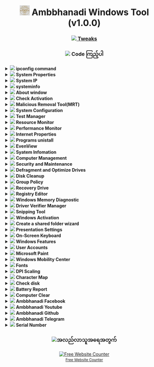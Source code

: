 <h1 align="center"><img width=32px src="https://github.com/ambanadi/Ambanadi_Windows_Tools/blob/main/photo.jpg"> Ambbhanadi Windows Tool (v1.0.0) </h1>
<h3 align="center"> <a href="https://github.com/awesome-windows11/windows11/blob/main/README.md"> <img width=25px src="https://siteicon.vercel.app/icon/terminal.png"> Tweaks</a></h3>

### <h3 align="center"> <img width=25px src="https://i.ibb.co/5KpSCNv/win11.png"> Code ကြည့်ပါ</h3>

<details><summary><b><img width=20px src="https://i.ibb.co/M6ZdQqL/terminal.png"> ipconfig command</b></summary>
  
  ```powershell
ipconfig
  ```
</details>

<details><summary><b><img width=20px src="https://i.ibb.co/M6ZdQqL/terminal.png"> System Properties</b></summary>
  
  ```powershell
sysdm.cpl
  ```
</details>

<details><summary><b><img width=20px src="https://i.ibb.co/M6ZdQqL/terminal.png"> System IP</b></summary>
  
  ```powershell
curl ifconfig.me
  ```
</details>

<details><summary><b><img width=20px src="https://i.ibb.co/M6ZdQqL/terminal.png"> systeminfo</b></summary>
  
  ```powershell
systeminfo
  ```
</details>

<details><summary><b><img width=20px src="https://i.ibb.co/M6ZdQqL/terminal.png"> About window</b></summary>
  
  ```powershell
winver.exe
  ```
</details>

<details><summary><b><img width=20px src="https://i.ibb.co/M6ZdQqL/terminal.png"> Check Activation</b></summary>
  
  ```powershell
slmgr /xpr
  ```
</details>

<details><summary><b><img width=20px src="https://i.ibb.co/M6ZdQqL/terminal.png"> Malicious Removal Tool(MRT)</b></summary>
  
  ```powershell
MRT
  ```
</details>

<details><summary><b><img width=20px src="https://i.ibb.co/M6ZdQqL/terminal.png"> System Configuration</b></summary>
  
  ```powershell
msconfig.exe
  ```
</details>

<details><summary><b><img width=20px src="https://i.ibb.co/M6ZdQqL/terminal.png"> Test Manager</b></summary>
  
  ```powershell
taskmgr.exe /7
  ```
</details>

<details><summary><b><img width=20px src="https://i.ibb.co/M6ZdQqL/terminal.png"> Resource Monitor</b></summary>
  
  ```powershell
resmon.exe
  ```
</details>

<details><summary><b><img width=20px src="https://i.ibb.co/M6ZdQqL/terminal.png"> Performance Monitor</b></summary>
  
  ```powershell
perfmon.exe
  ```
</details>

<details><summary><b><img width=20px src="https://i.ibb.co/M6ZdQqL/terminal.png"> Internet Properties</b></summary>
  
  ```powershell
inetcpl.cpl
  ```
</details>

<details><summary><b><img width=20px src="https://i.ibb.co/M6ZdQqL/terminal.png"> Programs unistall</b></summary>
  
  ```powershell
appwiz.cpl
  ```
</details>

<details><summary><b><img width=20px src="https://i.ibb.co/M6ZdQqL/terminal.png"> EvenView</b></summary>
  
  ```powershell
eventvwr.exe
  ```
</details>

<details><summary><b><img width=20px src="https://i.ibb.co/M6ZdQqL/terminal.png"> Syatem Infomation</b></summary>
  
  ```powershell
msinfo32.exe
  ```
</details>

<details><summary><b><img width=20px src="https://i.ibb.co/M6ZdQqL/terminal.png"> Computer Management</b></summary>
  
  ```powershell
compmgmt.msc
  ```
</details>

<details><summary><b><img width=20px src="https://i.ibb.co/M6ZdQqL/terminal.png"> Security and Maintenance</b></summary>
  
  ```powershell
wscui.cpl
  ```
</details>

<details><summary><b><img width=20px src="https://i.ibb.co/M6ZdQqL/terminal.png"> Defragment and Optimize Drives</b></summary>
  
  ```powershell
dfrgui.exe
  ```
</details>

<details><summary><b><img width=20px src="https://i.ibb.co/M6ZdQqL/terminal.png"> Disk Cleanup</b></summary>
  
  ```powershell
cleanmgr.exe
  ```
</details>

<details><summary><b><img width=20px src="https://i.ibb.co/M6ZdQqL/terminal.png"> Group Policy</b></summary>
  
  ```powershell
gpedit.msc
  ```
</details>

<details><summary><b><img width=20px src="https://i.ibb.co/M6ZdQqL/terminal.png"> Recovery Drive</b></summary>
  
  ```powershell
RecoveryDrive.exe
  ```
</details>

<details><summary><b><img width=20px src="https://i.ibb.co/M6ZdQqL/terminal.png"> Registry Editor</b></summary>
  
  ```powershell
regedit.exe
  ```
</details>

<details><summary><b><img width=20px src="https://i.ibb.co/M6ZdQqL/terminal.png"> Windows Memory Diagnostic</b></summary>
  
  ```powershell
MdSched.exe
  ```
</details>

<details><summary><b><img width=20px src="https://i.ibb.co/M6ZdQqL/terminal.png"> Driver Verifier Manager</b></summary>
  
  ```powershell
verifier
  ```
</details>

<details><summary><b><img width=20px src="https://i.ibb.co/M6ZdQqL/terminal.png"> Snipping Tool</b></summary>
  
  ```powershell
snippingtool
  ```
</details>

<details><summary><b><img width=20px src="https://i.ibb.co/M6ZdQqL/terminal.png"> Windows Activation</b></summary>
  
  ```powershell
slui
  ```
</details>

<details><summary><b><img width=20px src="https://i.ibb.co/M6ZdQqL/terminal.png"> Create a shared folder wizard</b></summary>
  
  ```powershell
shrpubw
  ```
</details>

<details><summary><b><img width=20px src="https://i.ibb.co/M6ZdQqL/terminal.png"> Presentation Settings</b></summary>
  
  ```powershell
presentationsettings
  ```
</details>

<details><summary><b><img width=20px src="https://i.ibb.co/M6ZdQqL/terminal.png"> On-Screen Keyboard</b></summary>
  
  ```powershell
osk
  ```
</details>

<details><summary><b><img width=20px src="https://i.ibb.co/M6ZdQqL/terminal.png"> Windows Features</b></summary>
  
  ```powershell
optionalfeatures
  ```
</details>

<details><summary><b><img width=20px src="https://i.ibb.co/M6ZdQqL/terminal.png"> User Accounts</b></summary>
  
  ```powershell
netplwiz
  ```
</details>

<details><summary><b><img width=20px src="https://i.ibb.co/M6ZdQqL/terminal.png"> Microsoft Paint</b></summary>
  
  ```powershell
mspaint
  ```
</details>

<details><summary><b><img width=20px src="https://i.ibb.co/M6ZdQqL/terminal.png"> Windows Mobility Center</b></summary>
  
  ```powershell
mblctr
  ```
</details>

<details><summary><b><img width=20px src="https://i.ibb.co/M6ZdQqL/terminal.png"> Fonts</b></summary>
  
  ```powershell
fonts
  ```
</details>

<details><summary><b><img width=20px src="https://i.ibb.co/M6ZdQqL/terminal.png"> DPI Scaling</b></summary>
  
  ```powershell
dpiscaling
  ```
</details>

<details><summary><b><img width=20px src="https://i.ibb.co/M6ZdQqL/terminal.png"> Character Map</b></summary>
  
  ```powershell
charmap
  ```
</details>

<details><summary><b><img width=20px src="https://i.ibb.co/M6ZdQqL/terminal.png"> Check disk</b></summary>
  
  ```powershell
chkdsk
  ```
</details>

<details><summary><b><img width=20px src="https://i.ibb.co/M6ZdQqL/terminal.png"> Battery Report</b></summary>
  
  ```powershell
cls
REM Setting Paths and Creating Direcotories
set host=%COMPUTERNAME%
set BatteryReportPath="BatteryReports"
set BatteryReportFile="%BatteryReportPath%/%host% - BatteryReport.html"
mkdir %BatteryReportPath%
REM Getting the Battery Report
powercfg /batteryreport /output %BatteryReportFile%
REM Opening Report Location
explorer.exe %BatteryReportPath%
pause
goto :MENU
  ```
</details>

<details><summary><b><img width=20px src="https://i.ibb.co/M6ZdQqL/terminal.png"> Computer Clear</b></summary>
  
  ```powershell
cls
cd C:\WINDOWS\Temp
echo y|rd *.*
cd\
cd C:\DOCUME~1\ADMINI~1\LOCALS~1\Temp
echo y|rd *.*
echo y|rd *.tmp
cd\
cd C:\WINDOWS\Prefetch
echo y|rd *.*
echo y|rd *.pf
cd\
cd C:\Documents and Settings\Administrator\Recent
echo y|rd*.*
cd\
cd C:\Documents and Settings\Administrator\Cookies
echo y|rd *.*
pause
goto :MENU
  ```
</details>

<details><summary><b><img width=20px src="https://i.ibb.co/M6ZdQqL/terminal.png"> Ambbhanadi Facebook</b></summary>
  
  ```powershell
start https://github.com/ambanadi/Ambanadi_Windows_Tools
  ```
</details>

<details><summary><b><img width=20px src="https://i.ibb.co/M6ZdQqL/terminal.png"> Ambbhanadi Youtube</b></summary>
  
  ```powershell
start https://www.youtube.com/@ambhanadi
  ```
</details>

<details><summary><b><img width=20px src="https://i.ibb.co/M6ZdQqL/terminal.png"> Ambbhanadi Github</b></summary>
  
  ```powershell
start https://github.com/ambanadi
  ```
</details>

<details><summary><b><img width=20px src="https://i.ibb.co/M6ZdQqL/terminal.png"> Ambbhanadi Telegram</b></summary>
  
  ```powershell
start https://www.t.me/ambbhanadi1
  ```
</details>

<details><summary><b><img width=20px src="https://i.ibb.co/M6ZdQqL/terminal.png"> Serial Number</b></summary>
  
  ```powershell
wmic bios get serialnumber
  ```
</details>

### <h3 align="center"> <img width=25px src="https://i.ibb.co/5KpSCNv/win11.png">အလည်လာသူအရေအတွက်</h3>
<div align='center'><a href='https://www.websitecounterfree.com'><img src='https://www.websitecounterfree.com/c.php?d=9&id=64373&s=5' border='0' alt='Free Website Counter'></a><br / ><small><a href='https://www.websitecounterfree.com' title="Free Website Counter">Free Website Counter</a></small></div>

